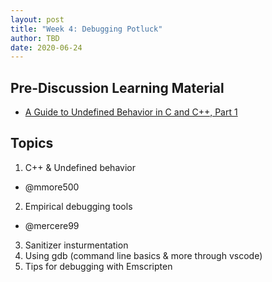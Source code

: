 ```yaml
---
layout: post
title: "Week 4: Debugging Potluck"
author: TBD
date: 2020-06-24
---
```


## Pre-Discussion Learning Material

* [A Guide to Undefined Behavior in C and C++, Part 1](https://blog.regehr.org/archives/213)

## Topics

1. C++ & Undefined behavior
  * @mmore500
2. Empirical debugging tools
  * @mercere99
3. Sanitizer insturmentation
4. Using gdb (command line basics & more through vscode)
5. Tips for debugging with Emscripten
